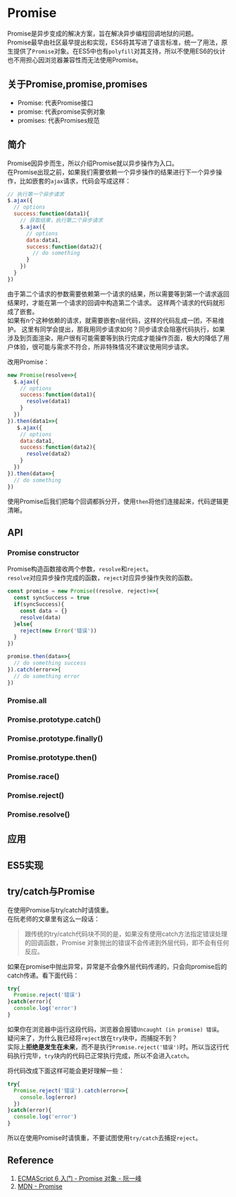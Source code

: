 # Promise

Promise是异步变成的解决方案，旨在解决异步编程回调地狱的问题。  
Promise最早由社区最早提出和实现，ES6将其写进了语言标准，统一了用法，原生提供了`Promise`对象。在ES5中也有`polyfill`对其支持，所以不使用ES6的伙计也不用担心因浏览器兼容性而无法使用Promise。

## 关于Promise,promise,promises

* Promise: 代表Promise接口
* promise: 代表promise实例对象
* promises: 代表Promises规范

## 简介

Promise因异步而生，所以介绍Promise就以异步操作为入口。  
在Promise出现之前，如果我们需要依赖一个异步操作的结果进行下一个异步操作，比如嵌套的`ajax`请求，代码会写成这样：

```javascript
// 执行第一个异步请求
$.ajax({
  // options
  success:function(data1){
    // 获取结果，执行第二个异步请求
    $.ajax({
      // options
      data:data1,
      success:function(data2){
        // do something
      }
    })
  }
})
```

由于第二个请求的参数需要依赖第一个请求的结果，所以需要等到第一个请求返回结果时，才能在第一个请求的回调中构造第二个请求。
这样两个请求的代码就形成了嵌套。  
如果有n个这种依赖的请求，就需要嵌套n层代码，这样的代码乱成一团，不易维护。
这里有同学会提出，那我用同步请求如何？同步请求会阻塞代码执行，如果涉及到页面渲染，用户很有可能需要等到执行完成才能操作页面，极大的降低了用户体验，很可能与需求不符合，所非特殊情况不建议使用同步请求。

改用Promise：

```javascript
new Promise(resolve=>{
  $.ajax({
    // options
    success:function(data1){
      resolve(data1)
    }
  })
}).then(data1=>{
   $.ajax({
    // options
    data:data1,
    success:function(data2){
      resolve(data2)
    }
  })
}).then(data=>{
  // do something
})
```

使用Promise后我们把每个回调都拆分开，使用`then`将他们连接起来，代码逻辑更清晰。

## API

### Promise constructor

Promise构造函数接收两个参数，`resolve`和`reject`。  
`resolve`对应异步操作完成的函数，`reject`对应异步操作失败的函数。

```javascript
const promise = new Promise((resolve, reject)=>{
  const syncSuccess = true
  if(syncSuccess){
    const data = {}
    resolve(data)
  }else{
    reject(new Error('错误'))
  }
})

promise.then(data=>{
  // do something success
}).catch(error=>{
  // do something error
})
```

### Promise.all

### Promise.prototype.catch()

### Promise.prototype.finally()

### Promise.prototype.then()

### Promise.race()

### Promise.reject()

### Promise.resolve()

## 应用

## ES5实现

## try/catch与Promise

在使用Promise与try/catch时请慎重。  
在阮老师的文章里有这么一段话：
> 跟传统的try/catch代码块不同的是，如果没有使用catch方法指定错误处理的回调函数，Promise 对象抛出的错误不会传递到外层代码，即不会有任何反应。

如果在promise中抛出异常，异常是不会像外层代码传递的，只会向promise后的catch传递。看下面代码：

```js
try{
  Promise.reject('错误')
}catch(error){
  console.log('error')
}
```

如果你在浏览器中运行这段代码，浏览器会报错`Uncaught (in promise) 错误`。  
疑问来了，为什么我已经将`reject`放在`try`块中，而捕捉不到？  
实际上**拒绝是发生在未来**，而不是执行`Promise.reject('错误')`时。所以当这行代码执行完毕，`try`块内的代码已正常执行完成，所以不会进入`catch`。

将代码改成下面这样可能会更好理解一些：

```js
try{
  Promise.reject('错误').catch(error=>{
    console.log(error)
  })
}catch(error){
  console.log('error')
}
```

所以在使用Promise时请慎重，不要试图使用`try/catch`去捕捉`reject`。

## Reference

1. [ECMAScript 6 入门 - Promise 对象 - 阮一峰](http://es6.ruanyifeng.com/#docs/promise#Promise-%E7%9A%84%E5%90%AB%E4%B9%89)
2. [MDN - Promise](https://developer.mozilla.org/zh-CN/docs/Web/JavaScript/Reference/Global_Objects/Promise)
